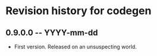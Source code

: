 # Revision history for codegen

## 0.9.0.0 -- YYYY-mm-dd

* First version. Released on an unsuspecting world.
